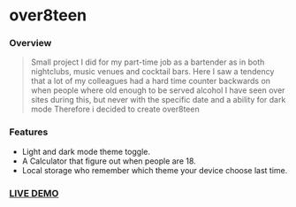 # over8teen

### Overview
> Small project I did for my part-time job as a bartender as in both nightclubs, music venues and cocktail bars.
> Here I saw a tendency that a lot of my colleagues had a hard time counter backwards on when people where old enough to be served alcohol
> I have seen over sites during this, but never with the specific date and a ability for dark mode
> Therefore i decided to create over8teen

### Features
* Light and dark mode theme toggle.  
* A Calculator that figure out when people are 18.  
* Local storage who remember which theme your device choose last time.  


### [LIVE DEMO](https://simonemiar.dk/over8teen)
